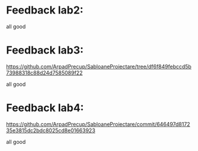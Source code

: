 # Feedback lab2:

all good

# Feedback lab3:
https://github.com/ArpadPrecup/SabloaneProiectare/tree/df6f849febccd5b73988318c88d24d7585089f22

all good

# Feedback lab4:
https://github.com/ArpadPrecup/SabloaneProiectare/commit/646497d817235e3815dc2bdc8025cd8e01663923

all good
